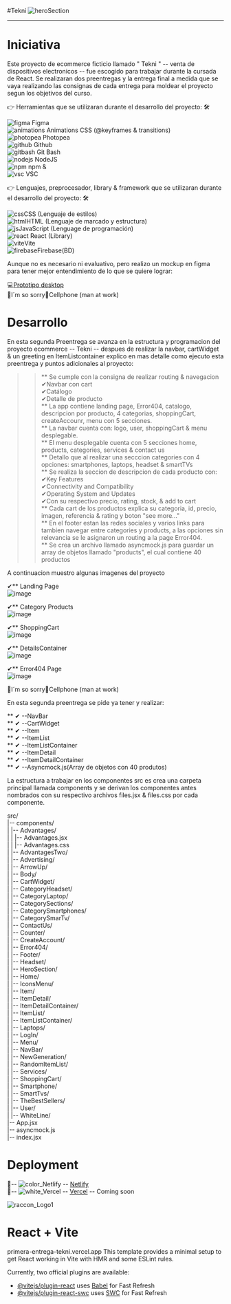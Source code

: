 #Tekni
![heroSection](https://github.com/DIGORACCOON4279/Preentrega2-DiegoMarinMora/assets/88150970/7f8b23be-b2ab-44c9-9443-4b080eeedb6c)</br>

********************************************************************************************************************************************************************************
# Iniciativa</br>

Este proyecto de ecommerce ficticio llamado " Tekni "  -- venta de dispositivos electronicos --  fue escogido para trabajar durante la cursada de React. 
Se realizaran dos preentregas y la entrega final a medida que se vaya realizando las consignas de cada entrega para moldear el proyecto segun los objetivos del curso.</br>

👉 Herramientas que se utilizaran durante el desarrollo del proyecto: 🛠 </br>

![figma](https://github.com/DIGORACCOON4279/EntregaFinal/assets/88150970/fca318c0-6b7d-4046-b0aa-55a83f0419a3) Figma</br>
![animations](https://github.com/DIGORACCOON4279/EntregaFinal/assets/88150970/2fdc31da-eb29-4247-90d3-0b5727606aa7) Animations CSS (@keyframes & transitions)</br>
![photopea](https://github.com/DIGORACCOON4279/EntregaFinal/assets/88150970/ceac05f4-c505-4889-85d0-60a1566fc4ef) Photopea</br>
![github](https://github.com/DIGORACCOON4279/EntregaFinal/assets/88150970/01f94f79-8e78-42f8-bc9a-2b6707a9a36d) Github</br>
![gitbash](https://github.com/DIGORACCOON4279/EntregaFinal/assets/88150970/3d2e83ec-bea3-47bf-a5a4-d9524e0406b0) Git Bash </br>
![nodejs](https://github.com/DIGORACCOON4279/PrimeraEntrega-DiegoMarinMora/assets/88150970/1944cc14-d0b8-43f7-b859-7f15025239c0) NodeJS </br>
![npm](https://github.com/DIGORACCOON4279/Break-a-Leg/assets/88150970/e703b698-4589-43d5-b5ba-2a75693a3691) npm &</br>
![vsc](https://github.com/DIGORACCOON4279/EntregaFinal/assets/88150970/bd61bcc5-5a44-4c33-b675-d03bb01589c0) VSC</br>

👉 Lenguajes, preprocesador, library & framework que se utilizaran durante el desarrollo del proyecto: 🛠</br>

![css](https://github.com/DIGORACCOON4279/Break-a-Leg/assets/88150970/b2e2f475-b8d9-4188-aae4-fe7e9a7acf4a)CSS (Lenguaje de estilos)</br>
![html](https://github.com/DIGORACCOON4279/Break-a-Leg/assets/88150970/b0692228-5ca9-433d-a4c5-b52369d3c4bf)HTML (Lenguaje de marcado y estructura)</br>
![js](https://github.com/DIGORACCOON4279/Break-a-Leg/assets/88150970/1ef7c489-c0b4-41a6-bdce-b12d8c0654ad)JavaScript (Lenguage de programación)</br>
![react](https://github.com/DIGORACCOON4279/PrimeraEntrega-DiegoMarinMora/assets/88150970/af7de6da-ad17-45c7-95a6-3ef1e3c5f730) React (Library)</br>
![vite](https://github.com/DIGORACCOON4279/PrimeraEntrega-DiegoMarinMora/assets/88150970/f9c38eca-b09c-4f34-84a4-6e7d8ae983f0)Vite</br>
![firebase](https://github.com/DIGORACCOON4279/PrimeraEntrega-DiegoMarinMora/assets/88150970/9646a3cf-f814-482a-adad-d8e928df9b8c)Firebase(BD)</br>

Aunque no es necesario ni evaluativo, pero realizo un mockup en figma para tener mejor entendimiento de lo que se quiere lograr:</br>

💻[Prototipo desktop](https://www.figma.com/proto/uP83VlEVIz4hmSboxjuN2F/Tekny?page-id=2%3A10&type=design&node-id=57-589&viewport=-2255%2C1269%2C0.28&t=2HOa7ebSJPJxV5wp-1&scaling=scale-down&starting-point-node-id=57%3A589&mode=design)</br>
🚧I´m so sorry📱Cellphone (man at work)</br>

# Desarrollo</br>

En esta segunda Preentrega se avanza en la estructura y programacion del proyecto ecommerce -- Tekni -- despues de realizar la navbar, cartWidget & un greeting en ItemListcontainer explico en mas detalle como ejecuto esta preentrega y puntos adicionales al proyecto: </br>

>> ** Se cumple con la consigna de realizar routing & navegacion</br>
>>    ✔Navbar con cart</br>
>>    ✔Catálogo</br>
>>    ✔Detalle de producto</br>
>> ** La app contiene landing page, Error404, catalogo, descripcion por producto, 4 categorias, shoppingCart, createAccounr, menu con 5 secciones.</br>
>> ** La navbar cuenta con: logo, user, shoppingCart & menu desplegable.</br>
>> ** El menu desplegable cuenta con 5 secciones home, products, categories, services & contact us</br>
>> ** Detallo que al realizar una secccion categories con 4 opciones: smartphones, laptops, headset & smartTVs </br>
>> ** Se realiza la seccion de descripcion de cada producto con:</br>
>>     ✔Key Features</br>
>>     ✔Connectivity and Compatibility</br>
>>     ✔Operating System and Updates</br>
>>     ✔Con su respectivo precio, rating, stock, & add to cart</br>
>> ** Cada cart de los productos explica su categoria, id, precio, imagen, referencia & rating y boton "see more..."</br>
>> ** En el footer estan las redes sociales y varios links para tambien navegar entre categories y products, a las opciones sin relevancia se
>>    le asignaron un routing a la page Error404.</br>
>> ** Se crea un archivo llamado asyncmock.js para guardar un array de objetos llamado "products", el cual contiene 40 productos</br>

A continuacion muestro algunas imagenes del proyecto </br>

✔** Landing Page</br>
![image](https://github.com/DIGORACCOON4279/Preentrega2-DiegoMarinMora/assets/88150970/f423c45a-2aee-4e28-9445-b9215a9aad46)</br>

✔** Category Products</br>
![image](https://github.com/DIGORACCOON4279/Preentrega2-DiegoMarinMora/assets/88150970/11835304-a29a-4026-8305-92b27de32c02)</br>

✔** ShoppingCart</br>
![image](https://github.com/DIGORACCOON4279/Preentrega2-DiegoMarinMora/assets/88150970/7ef6e26b-0276-459f-b1cd-0c916b80588b)</br>

✔** DetailsContainer</br>
![image](https://github.com/DIGORACCOON4279/Preentrega2-DiegoMarinMora/assets/88150970/274d2ba9-046d-44d3-87ae-4d3ff88e2de0)</br>

✔** Error404 Page</br>
![image](https://github.com/DIGORACCOON4279/Preentrega2-DiegoMarinMora/assets/88150970/9ac080f1-c52d-4aab-adfe-f443b4a0f27e)</br>

🚧I´m so sorry📱Cellphone (man at work)</br>

En esta segunda preentrega se pide ya tener y realizar:</br>

** ✔ --NavBar</br>
** ✔ --CartWidget</br>
** ✔ --Item</br>
** ✔ --ItemList</br>
** ✔ --ItemListContainer</br>
** ✔ --ItemDetail</br>
** ✔ --ItemDetailContainer</br>
** ✔ --Asyncmock.js(Array de objetos con 40 produtos)</br>

La estructura a trabajar en los componentes src es crea una carpeta principal llamada components y se derivan los componentes antes nombrados con su respectivo archivos files.jsx & files.css por cada componente.</br>

src/</br>
|-- components/</br>
|   |-- Advantages/</br>
|   |   |-- Advantages.jsx</br>
|   |   |-- Advantages.css</br>
|   |-- AdvantagesTwo/</br>
|   |-- Advertising/</br>
|   |-- ArrowUp/</br>
|   |-- Body/</br>
|   |-- CartWidget/</br>
|   |-- CategoryHeadset/</br>
|   |-- CategoryLaptop/</br>
|   |-- CategorySections/</br>
|   |-- CategorySmartphones/</br>
|   |-- CategorySmarTv/</br>
|   |-- ContactUs/</br>
|   |-- Counter/</br>
|   |-- CreateAccount/</br>
|   |-- Error404/</br>
|   |-- Footer/</br>
|   |-- Headset/</br>
|   |-- HeroSection/</br>
|   |-- Home/</br>
|   |-- IconsMenu/</br>
|   |-- Item/</br>
|   |-- ItemDetail/</br>
|   |-- ItemDetailContainer/</br>
|   |-- ItemList/</br>
|   |-- ItemListContainer/</br>
|   |-- Laptops/</br>
|   |-- LogIn/</br>
|   |-- Menu/</br>
|   |-- NavBar/</br>
|   |-- NewGeneration/</br>
|   |-- RandomItemList/</br>
|   |-- Services/</br>
|   |-- ShoppingCart/</br>
|   |-- Smartphone/</br>
|   |-- SmartTvs/</br>
|   |-- TheBestSellers/</br>
|   |-- User/</br>
|   |-- WhiteLine/</br>
|-- App.jsx</br>
|-- asyncmock.js</br>
|-- index.jsx</br>

# Deployment</br>

🚀-- ![color_Netlify](https://github.com/DIGORACCOON4279/Preentrega2-DiegoMarinMora/assets/88150970/90470fa3-b09f-4478-b1e3-02882d2d49a1) -- [Netlify](https://tekniapp.netlify.app)</br>
🚀-- ![white_Vercel](https://github.com/DIGORACCOON4279/PrimeraEntrega-DiegoMarinMora/assets/88150970/fb91138d-5ff2-4e82-a2f5-b2c8f0ea6b15) -- [Vercel]() -- Coming soon </br>


![raccon_Logo1](https://github.com/DIGORACCOON4279/PrimeraEntrega-DiegoMarinMora/assets/88150970/1903b752-acc7-4d2b-95db-cf877319fcb7)</br>

# React + Vite</br>
primera-entrega-tekni.vercel.app
This template provides a minimal setup to get React working in Vite with HMR and some ESLint rules.</br>

Currently, two official plugins are available:</br>

- [@vitejs/plugin-react](https://github.com/vitejs/vite-plugin-react/blob/main/packages/plugin-react/README.md) uses [Babel](https://babeljs.io/) for Fast Refresh</br>
- [@vitejs/plugin-react-swc](https://github.com/vitejs/vite-plugin-react-swc) uses [SWC](https://swc.rs/) for Fast Refresh</br>

  
